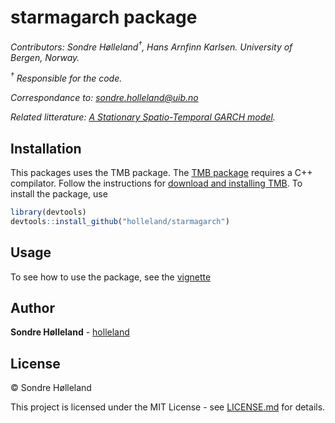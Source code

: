 starmagarch package
================

*Contributors: Sondre Hølleland<sup>†</sup>, Hans Arnfinn Karlsen.
University of Bergen, Norway.*

*<sup>†</sup> Responsible for the code.*

*Correspondance to: <sondre.holleland@uib.no>*

*Related litterature: [A Stationary Spatio-Temporal GARCH
model](https://doi.org/10.1111/jtsa.12498).*

## Installation

This packages uses the TMB package. The [TMB
package](https://github.com/kaskr/adcomp/wiki) requires a C++
compilator. Follow the instructions for [download and installing
TMB](https://github.com/kaskr/adcomp/wiki/Download). To install the
package, use

``` r
library(devtools)
devtools::install_github("holleland/starmagarch")
```

## Usage

To see how to use the package, see the
[vignette](doc/simulation_and_estimation.html)

## Author

**Sondre Hølleland** - [holleland](https://github.com/holleland)

## License

© Sondre Hølleland

This project is licensed under the MIT License - see
[LICENSE.md](LICENSE.md) for details.
